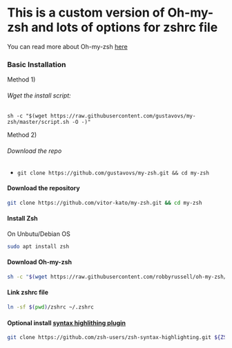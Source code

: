 # This is a custom version of Oh-my-zsh and lots of options for zshrc file

You can read more about Oh-my-zsh [here]( https://github.com/robbyrussell/oh-my-zsh )

### Basic Installation

Method 1)

######  Wget the install script:

`sh -c "$(wget https://raw.githubusercontent.com/gustavovs/my-zsh/master/script.sh -O -)"`

Method 2)
###### Download the repo
- `git clone https://github.com/gustavovs/my-zsh.git && cd my-zsh`

#### Download the repository

```sh
git clone https://github.com/vitor-kato/my-zsh.git && cd my-zsh
```

#### Install Zsh

 On Unbutu/Debian OS

```sh
sudo apt install zsh
```

#### Download Oh-my-zsh

```sh
sh -c "$(wget https://raw.githubusercontent.com/robbyrussell/oh-my-zsh/master/tools/install.sh -O -)"
```

#### Link zshrc file

```sh
ln -sf $(pwd)/zshrc ~/.zshrc
```

#### Optional install [syntax highlithing plugin]( https://github.com/zsh-users/zsh-syntax-highlighting/blob/master/INSTALL.md )

```sh
git clone https://github.com/zsh-users/zsh-syntax-highlighting.git ${ZSH_CUSTOM:-~/.oh-my-zsh/custom}/plugins/zsh-syntax-highlighting
```
